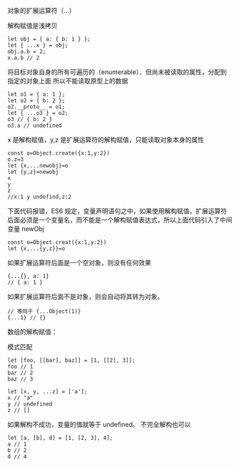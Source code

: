 对象的扩展运算符（...）

解构赋值是浅拷贝

```
let obj = { a: { b: 1 } };
let { ...x } = obj;
obj.a.b = 2;
x.a.b // 2
```

将目标对象自身的所有可遍历的（enumerable）、但尚未被读取的属性，分配到指定的对象上面
所以不能读取原型上的数据

```
let o1 = { a: 1 };
let o2 = { b: 2 };
o2.__proto__ = o1;
let { ...o3 } = o2;
o3 // { b: 2 }
o3.a // undefined
```

x 是解构赋值，y,z 是扩展运算符的解构赋值，只能读取对象本身的属性

```
const o=Object.create({x:1,y:2})
o.z=3
let {x,...newobj}=o
let {y,z}=newobj
x
y
z
//x:1 y undefind,z:2

```

下面代码报错，ES6 规定，变量声明语句之中，如果使用解构赋值，扩展运算符后面必须是一个变量名，而不能是一个解构赋值表达式，所以上面代码引入了中间变量 newObj

```
const o=Object.creat({x:1,y:2})
let {x,...{y,z}}=o
```

如果扩展运算符后面是一个空对象，则没有任何效果

```
{...{}, a: 1}
// { a: 1 }
```

如果扩展运算符后面不是对象，则会自动将其转为对象。

```
// 等同于 {...Object(1)}
{...1} // {}
```

数组的解构赋值：

模式匹配

```
let [foo, [[bar], baz]] = [1, [[2], 3]];
foo // 1
bar // 2
baz // 3
```

```
let [x, y, ...z] = ['a'];
x // "a"
y // undefined
z // []
```

如果解构不成功，变量的值就等于 undefined。
不完全解构也可以

```
let [a, [b], d] = [1, [2, 3], 4];
a // 1
b // 2
d // 4
```
